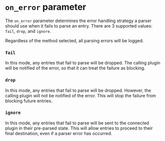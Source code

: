 # `on_error` parameter
The `on_error` parameter determines the error handling strategy a parser should use when it fails to parse an entry. There are 3 supported values: `fail`, `drop`, and `ignore`. 

Regardless of the method selected, all parsing errors will be logged.

### `fail`
In this mode, any entries that fail to parse will be dropped. The calling plugin will be notified of the error, so that it can treat the failure as blocking.

### `drop`
In this mode, any entries that fail to parse will be dropped. However, the calling plugin will not be notified of the error. This will stop the failure from blocking future entries.

### `ignore`
In this mode, any entries that fail to parse will be sent to the connected plugin in their pre-parsed state. This will allow entries to proceed to their final destination, even if a parser error has occurred.
